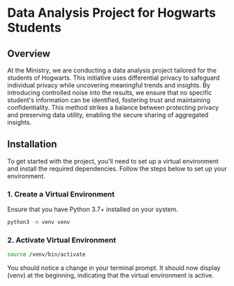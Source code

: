 # Data Analysis Project for Hogwarts Students

## Overview
At the Ministry, we are conducting a data analysis project tailored for the students of Hogwarts. This initiative uses differential privacy to safeguard individual privacy while uncovering meaningful trends and insights. By introducing controlled noise into the results, we ensure that no specific student's information can be identified, fostering trust and maintaining confidentiality. This method strikes a balance between protecting privacy and preserving data utility, enabling the secure sharing of aggregated insights.

## Installation

To get started with the project, you'll need to set up a virtual environment and install the
required dependencies. Follow the steps below to set up your environment.

### 1. Create a Virtual Environment

Ensure that you have Python 3.7+ installed on your system.
```bash
python3 -m venv venv
```

### 2. Activate Virtual Environment

```bash
source /venv/bin/activate
```
You should notice a change in your terminal prompt. It should now display (venv) at the beginning, indicating that the virtual environment is active.

